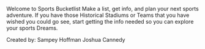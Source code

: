 Welcome to Sports Bucketlist
Make a list, get info, and plan your next sports adventure.
If you have those Historical Stadiums or Teams that you have wished you could go see, start getting the info needed so you can explore your sports Dreams.

Created by:
Sampey Hoffman
Joshua Cannedy